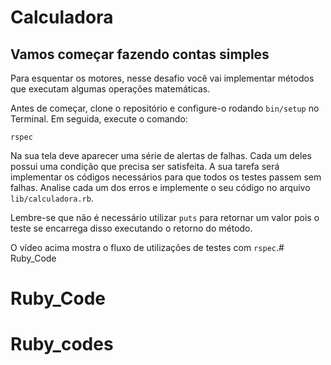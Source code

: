 # Calculadora
## Vamos começar fazendo contas simples
Para esquentar os motores, nesse desafio você vai implementar métodos que executam algumas operações matemáticas.

Antes de começar, clone o repositório e configure-o rodando `bin/setup` no Terminal. Em seguida, execute o comando:

```
rspec
```

Na sua tela deve aparecer uma série de alertas de falhas. Cada um deles possui uma condição que precisa ser satisfeita. A sua tarefa será implementar os códigos necessários para que todos os testes passem sem falhas. Analise cada um dos erros e implemente o seu código no arquivo `lib/calculadora.rb`.

Lembre-se que não é necessário utilizar `puts` para retornar um valor pois o teste se encarrega disso executando o retorno do método.

O vídeo acima mostra o fluxo de utilizações de testes com `rspec`.# Ruby_Code
# Ruby_Code
# Ruby_codes
